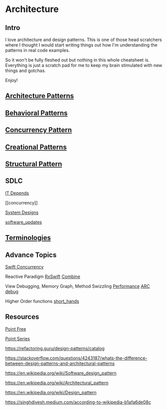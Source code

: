 

# Architecture

## Intro

I love architecture and design patterns.
This is one of those head scratchers where I thought I would start writing things out how I'm understanding the patterns in real code examples.

So it won't be fully fleshed out but nothing in this whole cheatsheet is. Everything is just a scratch pad for me to keep my brain stimulated with new things and gotchas.

Enjoy!

## [Architecture Patterns](architectural_pattern.md)

## [Behavioral Patterns](behavioral_patterns.md)

## [Concurrency Pattern](concurrency_pattern.md)

## [Creational Patterns](creational_patterns.md)

## [Structural Pattern](structural_pattern.md)


## SDLC

[IT Depends](it_Depends.md)

[[concurrency]]

[System Designs](system_designs.md)

[software_updates](software_updates.md)

## [Terminologies](terminologies.md)

## Advance Topics

[Swift Concurrency](ios/concurrency/Readme_concurrency.md)

Reactive Paradigm 
[RxSwift](ios/rxSwift/README_rxSwift.md)
[Combine](ios/combine/ReadMe_combine.md)

View Debugging, Memory Graph, Method Swizzling
[Performance](ios/xcode/performance.md)
[ARC](ios/lifecycle/arc.md)
[debug](ios/xcode/debug.md)

Higher Order functions [short_hands](ios/swift/short_hands.md)

## Resources

[Point Free](https://www.pointfree.co/collections/composable-architecture)

[Point Series](https://www.pointfree.co)

https://refactoring.guru/design-patterns/catalog

https://stackoverflow.com/questions/4243187/whats-the-difference-between-design-patterns-and-architectural-patterns

https://en.wikipedia.org/wiki/Software_design_pattern

https://en.wikipedia.org/wiki/Architectural_pattern

https://en.wikipedia.org/wiki/Design_pattern

https://singhdivesh.medium.com/according-to-wikipedia-b1afa6de08c
